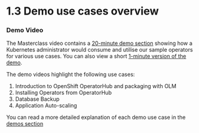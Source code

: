 # 1.3 Demo use cases overview

### Demo Video

The Masterclass video contains a [20-minute demo section](https://www.youtube.com/watch?v=D6njEyXPieg&t=12m45s) showing how a Kubernetes administrator would consume and utilise our sample operators for various use cases.  You can also view a short [1-minute version of the demo](https://youtu.be/iblGZ8mmbGo).

The demo videos highlight the following use cases:

1. Introduction to OpenShift OperatorHub and packaging with OLM
2. Installing Operators from OperatorHub
3. Database Backup
4. Application Auto-scaling

You can read a more detailed explanation of each demo use case in the [demos section](./demos-overview.md)